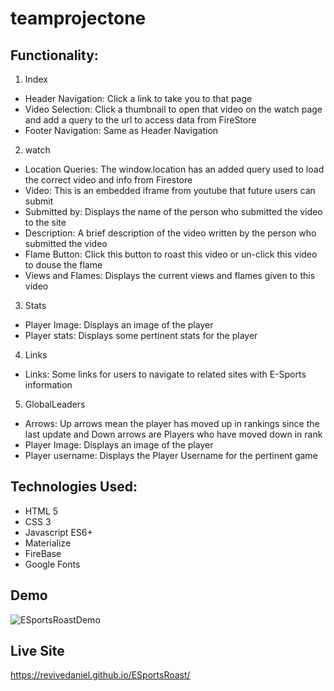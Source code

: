 # teamprojectone

## Functionality:
1. Index
- Header Navigation: Click a link to take you to that page
- Video Selection: Click a thumbnail to open that video on the watch page and add a query to the url to access data from FireStore
- Footer Navigation: Same as Header Navigation
2. watch
- Location Queries: The window.location has an added query used to load the correct video and info from Firestore
- Video: This is an embedded iframe from youtube that future users can submit
- Submitted by: Displays the name of the person who submitted the video to the site
- Description: A brief description of the video written by the person who submitted the video
- Flame Button: Click this button to roast this video or un-click this video to douse the flame
- Views and Flames: Displays the current views and flames given to this video
3. Stats
- Player Image: Displays an image of the player
- Player stats: Displays some pertinent stats for the player
4. Links
- Links: Some links for users to navigate to related sites with E-Sports information
5. GlobalLeaders
- Arrows: Up arrows mean the player has moved up in rankings since the last update and Down arrows are Players who have moved down in rank
- Player Image: Displays an image of the player
- Player username: Displays the Player Username for the pertinent game

## Technologies Used:
- HTML 5
- CSS 3
- Javascript ES6+
- Materialize
- FireBase
- Google Fonts

## Demo
![ESportsRoastDemo](./assets/vids/ESportsRoastDemo.gif)

## Live Site
https://revivedaniel.github.io/ESportsRoast/
